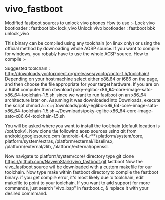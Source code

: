 # vivo_fastboot
Modified fastboot sources to unlock vivo phones
How to use :-
Lock vivo bootloader   :  fastboot bbk lock_vivo 
Unlock vivo bootloader :  fastboot bbk unlock_vivo

This binary can be compiled using any toolchain (on linux only) or using the official method by downloading whole AOSP source.
If you want to compile for windows, you robably have to use the whole AOSP source.
How to compile :-

Suggested toolchain : http://downloads.yoctoproject.org/releases/yocto/yocto-1.5/toolchain/
Depending on your host machine select either x86_64 or i686 on the page, and then choose the file appropriate for your target hardware. If you are on a 64bit computer then download poky-eglibc-x86_64-core-image-sato-x86_64-toolchain-1.5.sh, since we want to run  fastboot on an x86_64 architecture later on.
Assuming it was downloaded into Downloads, execute the script
   chmod a+x ~/Downloads/poky-eglibc-x86_64-core-image-sato-x86_64-toolchain-1.5.sh ~/Downloads/poky-eglibc-x86_64-core-image-sato-x86_64-toolchain-1.5.sh

You will be asked where you want to install the toolchain (default location is /opt/poky).
Now clone the following aosp sources using git from android.googlesource.com (android-4.4_r**)
platform/system/core, platform/system/extras, /platform/external/libselinux, /platform/external/zlib, /platform/external/openssl. 

Now navigate to platform/system/core/ directory 
type git clone https://github.com/NaveenStark/vivo_fastboot.git fastboot
Now the vivo_fastboot source will be downloaded with a custom makefile for our toolchain.
Now type make within fastboot directory to compile the fastboot binary.
if you get compile error, it's most likely due to toolchain, edit makefile to point to your toolchain.
If you want to add support for more commands, just search "vivo_bsp" in fastboot.c, & replace it with your desired commmand.
